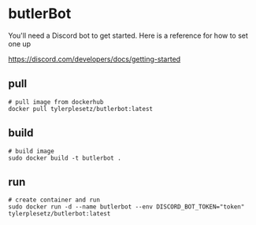 # butlerBot
You'll need a Discord bot to get started. Here is a reference for how to set one up

https://discord.com/developers/docs/getting-started

## pull
```docker
# pull image from dockerhub
docker pull tylerplesetz/butlerbot:latest
```

## build
```docker
# build image
sudo docker build -t butlerbot .
```


## run
```docker
# create container and run
sudo docker run -d --name butlerbot --env DISCORD_BOT_TOKEN="token" tylerplesetz/butlerbot:latest
